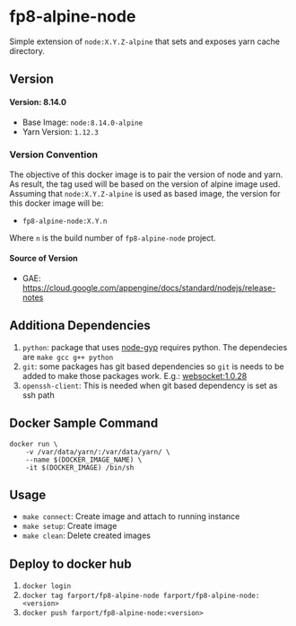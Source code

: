 # fp8-alpine-node

Simple extension of `node:X.Y.Z-alpine` that sets and exposes yarn cache directory.

## Version

#### Version: 8.14.0

* Base Image:   `node:8.14.0-alpine`
* Yarn Version: `1.12.3`

### Version Convention

The objective of this docker image is to pair the version of node and yarn.  As result,
the tag used will be based on the version of alpine image used.  Assuming that `node:X.Y.Z-alpine`
is used as based image, the version for this docker image will be:

* `fp8-alpine-node:X.Y.n`

Where `n` is the build number of `fp8-alpine-node` project.

#### Source of Version

* GAE: https://cloud.google.com/appengine/docs/standard/nodejs/release-notes

## Additiona Dependencies

1. `python`: package that uses [node-gyp](https://github.com/mhart/alpine-node/issues/27)
   requires python.  The dependecies are `make gcc g++ python`  
1. `git`: some packages has git based dependencies so `git` is needs to be added to make
   those packages work.  E.g.: [websocket:1.0.28](https://github.com/theturtle32/WebSocket-Node/blob/v1.0.28/package.json)  
1. `openssh-client`: This is needed when git based dependency is set as ssh path

## Docker Sample Command

```
docker run \
    -v /var/data/yarn/:/var/data/yarn/ \
    --name $(DOCKER_IMAGE_NAME) \
    -it $(DOCKER_IMAGE) /bin/sh
```

## Usage

* `make connect`: Create image and attach to running instance
* `make setup`:   Create image
* `make clean`:   Delete created images

## Deploy to docker hub

1. `docker login`
1. `docker tag farport/fp8-alpine-node farport/fp8-alpine-node:<version>`
1. `docker push farport/fp8-alpine-node:<version>`
